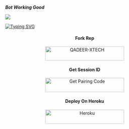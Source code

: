 ***Bot Working Good***



<a><img src='https://qu.ax/bBkkd.jpg'/></a>


<a href="https://git.io/typing-svg"><img src="https://readme-typing-svg.demolab.com?font=Black+Ops+One&size=100&pause=1000&color=FFF5BF0&center=true&width=1000&height=200&lines=QADEER-XTECH" alt="Typing SVG" /></a>

 

<h4 align="center">Fork Rep</h4>
<p style="text-align: center; font-size: 1.2em;">


  <p align="center">
  <a href="https://github.com/Qadeer-bhai/QADEER-XTECH/fork"><img title="QADEER-XTECH" src="https://img.shields.io/badge/FORK-QADEER XTECH-h?color=green&style=for-the-badge&logo=stackshare"/< width=250 height=45/p></a>



<h4 align="center">Get Session ID</h4>
<p style="text-align: center; font-size: 1.2em;">




<p align="center">  
<a href='https://newtester-6e302603809f.herokuapp.com/' target="_blank"><img alt='Get Pairing Code' src='https://img.shields.io/badge/Get%20Pairing%20Code-yellow?style=for-the-badge&logo=codefactor&logoColor=yellow'/< width=250 height=45/p></a>




<h4 align="center">Deploy On Heroku</h4>
<p style="text-align: center; font-size: 1.2em;">




<p align="center">
<a href='https://dashboard.heroku.com/new-app?template=https://github.com/Qadeer-bhai/QADEER-XMD' target="_blank"><img alt='Heroku' src='https://img.shields.io/badge/-heroku ‎ deploy-purple?style=for-the-badge&logo=heroku&logoColor=white'/< width=250 height=45/p></a>

  <div style="height: 10px;"></div>
  

